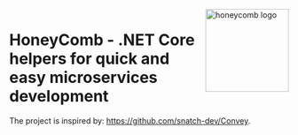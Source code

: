 <img src="https://github.com/mr0fka/HoneyComb/blob/master/img/HoneyComb-Logo.png" alt="honeycomb logo" title="HoneyComb" align="right" height="150" />

# HoneyComb - .NET Core helpers for quick and easy microservices development
The project is inspired by: https://github.com/snatch-dev/Convey.  


